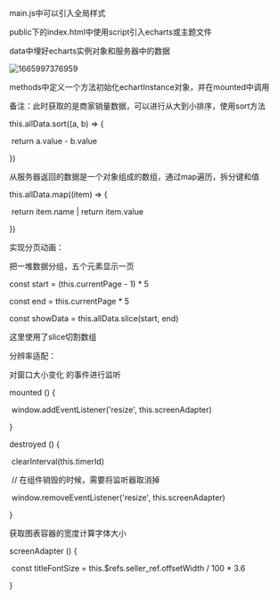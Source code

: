 main.js中可以引入全局样式

public下的index.html中使用script引入echarts或主题文件

data中埋好echarts实例对象和服务器中的数据

![1665997376959](C:\Users\Wayne\AppData\Roaming\Typora\typora-user-images\1665997376959.png)

methods中定义一个方法初始化echartInstance对象，并在mounted中调用

备注：此时获取的是商家销量数据，可以进行从大到小排序，使用sort方法

this.allData.sort((a, b) => {	

​	return a.value - b.value

})

从服务器返回的数据是一个对象组成的数组，通过map遍历，拆分键和值

this.allData.map((item) => {

​	return item.name | return item.value

})

实现分页动画：

把一堆数据分组，五个元素显示一页

const start = (this.currentPage - 1) * 5

const end = this.currentPage * 5

const showData = this.allData.slice(start, end)

这里使用了slice切割数组

分辨率适配：

对窗口大小变化 的事件进行监听

mounted () {

​	window.addEventListener('resize', this.screenAdapter)

}

destroyed () {

​	clearInterval(this.timerId)

​	// 在组件销毁的时候，需要将监听器取消掉

​	window.removeEventListener('resize', this.screenAdapter)

}

获取图表容器的宽度计算字体大小

screenAdapter () {

​	const titleFontSize = this.$refs.seller_ref.offsetWidth / 100 * 3.6

}